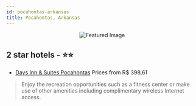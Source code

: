 ```yaml
---
id: pocahontas-arkansas
title: Pocahontas, Arkansas
---
```


<center><img src="https://i.travelapi.com/hotels/1000000/570000/560400/560308/c4c8d5da_z.jpg" alt="Featured Image" /></center>


##  2 star hotels - ⭐️⭐️

-    [Days Inn & Suites Pocahontas](https://us.hurb.com/hotels/pocahontas/days-inn-suites-pocahontas-JNP-JP240616?cmp=18055) Prices from R$ 398,61
   > Enjoy the recreation opportunities such as a fitness center or make use of other amenities including complimentary wireless Internet access.
